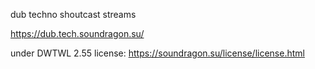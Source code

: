 dub techno shoutcast streams

https://dub.tech.soundragon.su/

under DWTWL 2.55 license: https://soundragon.su/license/license.html
